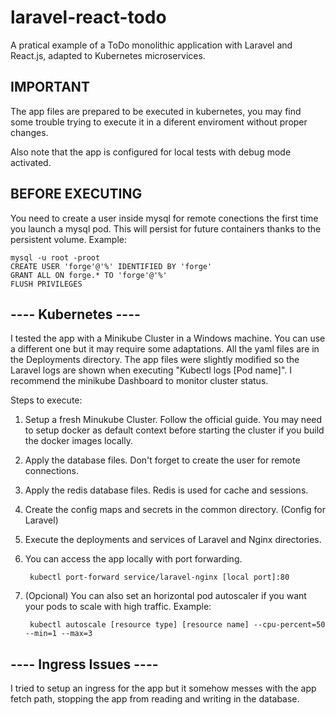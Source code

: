 # laravel-react-todo

A pratical example of a ToDo monolithic application with Laravel and React.js, adapted to Kubernetes microservices.

## IMPORTANT ##
The app files are prepared to be executed in kubernetes, you may find some trouble trying to execute it in a diferent enviroment without proper changes.

Also note that the app is configured for local tests with debug mode activated.

## BEFORE EXECUTING ##
You need to create a user inside mysql for remote conections the first time you launch a mysql pod. This will persist for future containers thanks to the persistent volume.
Example:

    mysql -u root -proot
    CREATE USER 'forge'@'%' IDENTIFIED BY 'forge'
    GRANT ALL ON forge.* TO 'forge'@'%'
    FLUSH PRIVILEGES

## ---- Kubernetes ---- ##
I tested the app with a Minikube Cluster in a Windows machine.
You can use a different one but it may require some adaptations.
All the yaml files are in the Deployments directory.
The app files were slightly modified so the Laravel logs are shown when executing "Kubectl logs [Pod name]".
I recommend the minikube Dashboard to monitor cluster status.

Steps to execute:

1. Setup a fresh Minukube Cluster. Follow the official guide.
   You may need to setup docker as default context before starting the cluster if you build the docker images locally.
2. Apply the database files. Don't forget to create the user for remote connections.
3. Apply the redis database files. Redis is used for cache and sessions.
4. Create the config maps and secrets in the common directory. (Config for Laravel)
5. Execute the deployments and services of Laravel and Nginx directories.
6. You can access the app locally with port forwarding.

        kubectl port-forward service/laravel-nginx [local port]:80
7. (Opcional) You can also set an horizontal pod autoscaler if you want your pods to scale with high traffic. Example:

        kubectl autoscale [resource type] [resource name] --cpu-percent=50 --min=1 --max=3
   
## ---- Ingress Issues ---- ##
I tried to setup an ingress for the app but it somehow messes with the app fetch path, stopping the app from reading and writing in the database.
